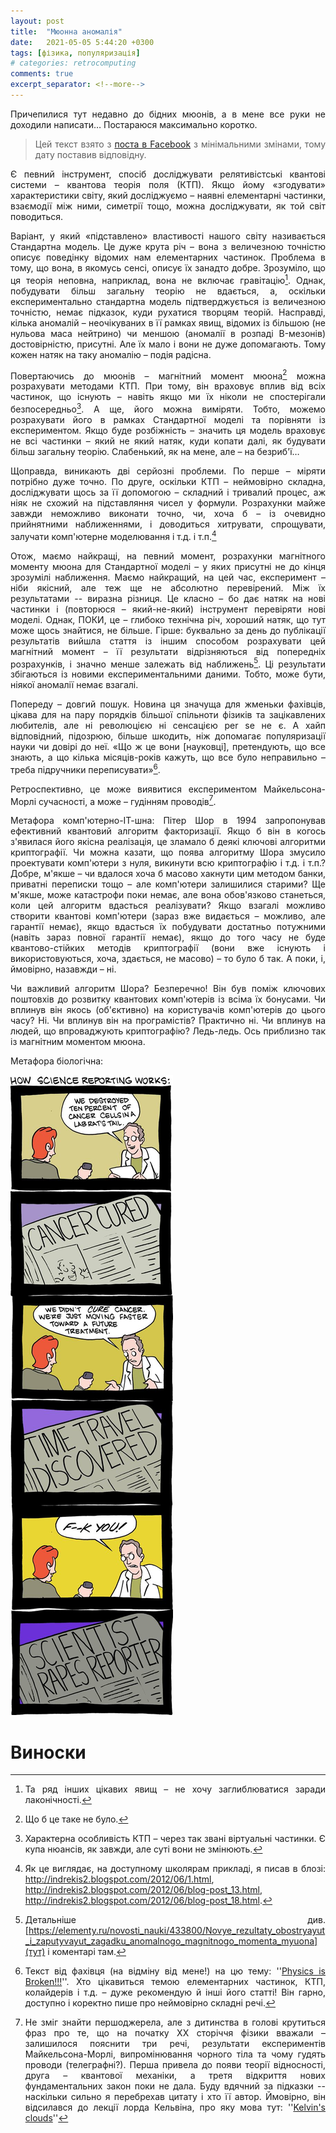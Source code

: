 ```yaml
---
layout: post
title:  "Мюонна аномалія"
date:   2021-05-05 5:44:20 +0300
tags: [фізика, популяризація]
# categories: retrocomputing
comments: true
excerpt_separator: <!--more-->
---
```

Причепилися тут недавно до бідних мюонів, а в мене все руки не доходили написати… Постараюся максимально коротко.

> Цей текст взято з [поста в Facebook](https://www.facebook.com/indrekis/posts/pfbid0YJeAkyxYFw7vUsjrVVvMSTdKK2RjLSnqtgUt694trM9CkrNhdEwc8xpmivcZANsJl) з мінімальними змінами, тому дату поставив відповідну. 

<style>body {text-align: justify}</style>

<!--more-->

Є певний інструмент, спосіб досліджувати релятивістські квантові системи – квантова теорія поля (КТП). Якщо йому «згодувати» характеристики світу, який досліджуємо – наявні елементарні частинки, взаємодії між ними, симетрії тощо, можна досліджувати, як той світ поводиться. 

Варіант, у який «підставлено» властивості нашого світу називається Стандартна модель. Це дуже крута річ – вона з величезною точністю описує поведінку відомих нам елементарних частинок. Проблема в тому, що вона, в якомусь сенсі, описує їх занадто добре. Зрозуміло, що ця теорія неповна, наприклад, вона не включає гравітацію[^001]. Однак, побудувати більш загальну теорію не вдається, а, оскільки експериментально стандартна модель підтверджується із величезною точністю, немає підказок, куди рухатися творцям теорій. 
Насправді, кілька аномалій – неочікуваних в її рамках явищ, відомих із більшою (не нульова маса нейтрино) чи меншою (аномалії в розпаді B-мезонів) достовірністю, присутні. Але їх мало і вони не дуже допомагають. Тому кожен натяк на таку аномалію – подія радісна. 

[^001]:  Та ряд інших цікавих явищ – не хочу заглиблюватися заради лаконічності.

Повертаючись до  мюонів – магнітний момент мюона[^002] можна розрахувати методами КТП. При тому, він враховує вплив від всіх частинок, що існують – навіть якщо ми їх ніколи не спостерігали безпосередньо[^003]. А ще, його можна виміряти. Тобто, можемо розрахувати його в рамках Стандартної моделі та порівняти із експериментом. Якщо буде розбіжність – значить ця модель враховує не всі частинки – який не який натяк, куди копати далі, як будувати більш загальну теорію. Слабенький, як на мене, але – на безриб'ї… 

[^002]: Що б це таке не було.

[^003]: Характерна особливість КТП – через так звані віртуальні частинки[^003a]. Є купа нюансів, як завжди, але суті вони не змінюють.

[^003a]: Невдала назва, насправді – часто більше заплутує, ніж пояснює.

Щоправда, виникають дві серйозні проблеми. По перше – міряти потрібно дуже точно. По друге, оскільки КТП – неймовірно складна, досліджувати щось за її допомогою – складний і тривалий процес, аж ніяк не схожий на підставляння чисел у формули. Розрахунки майже завжди неможливо виконати точно, чи, хоча б – із очевидно прийнятними наближеннями, і доводиться хитрувати, спрощувати, залучати комп'ютерне моделювання і т.д. і т.п.[^004] 

[^004]: Як це виглядає, на доступному школярам прикладі, я писав в блозі: http://indrekis2.blogspot.com/2012/06/1.html, http://indrekis2.blogspot.com/2012/06/blog-post_13.html, http://indrekis2.blogspot.com/2012/06/blog-post_18.html.

<!--TODO: коли перенесу, змінити лінки -->

Отож, маємо найкращі, на певний момент, розрахунки магнітного моменту мюона для Стандартної моделі – у яких присутні не до кінця зрозумілі наближення. Маємо найкращий, на цей час, експеримент – ніби якісний, але теж ще не абсолютно перевірений. Між їх результатами -- виразна різниця. Це класно – бо дає натяк на нові частинки і (повторюся – який-не-який) інструмент перевіряти нові моделі. Однак, ПОКИ, це – глибоко технічна річ, хороший натяк, що тут може щось знайтися, не більше. Гірше: буквально за день до публікації результатів вийшла стаття із іншим способом розрахувати цей магнітний момент – її результати відрізняються від попередніх розрахунків, і значно менше залежать від наближень[^005]. Ці результати збігаються із новими експериментальними даними. Тобто, може бути, ніякої аномалії немає взагалі. 

[^005]: Детальніше див. [https://elementy.ru/novosti_nauki/433800/Novye_rezultaty_obostryayut_i_zaputyvayut_zagadku_anomalnogo_magnitnogo_momenta_myuona](тут) і коментарі там.

Попереду – довгий пошук. Новина ця значуща для жменьки фахівців, цікава для на пару порядків більшої спільноти фізиків та зацікавлених любителів, але ні революцією ні сенсацією per se не є. А хайп відповідний, підозрюю, більше шкодить, ніж допомагає популяризації науки чи довірі до неї. «Що ж це вони [науковці], претендують, що все знають, а що кілька місяців-років кажуть, що все було неправильно – треба підручники переписувати»[^006]. 

[^006]: Текст від фахівця (на відміну від мене!) на цю тему: ''[Physics is Broken!!!](https://profmattstrassler.com/2021/04/12/physics-is-broken/)''. Хто цікавиться темою елементарних частинок, КТП, колайдерів і т.д. – дуже рекомендую й інші його статті! Він гарно, доступно і коректно пише про неймовірно складні речі.

Ретроспективно, це може виявитися експериментом Майкельсона-Морлі сучасності, а може – гудінням проводів[^007].

[^007]: Не зміг знайти першоджерела, але з дитинства в голові крутиться фраз про те, що на початку XX сторіччя фізики вважали – залишилося пояснити три речі, результати експериментів Майкельсона-Морлі, випромінювання чорного тіла та чому гудять проводи (телеграфні?). Перша привела до появи теорії відносності, друга – квантової механіки, а третя відкриття нових фундаментальних закон поки не дала. Буду вдячний за підказки -- наскільки сильно я перебрехав цитату і хто її автор. Ймовірно, він відсилався до лекції лорда Кельвіна, про яку мова тут: ''[Kelvin's clouds](https://arxiv.org/abs/2106.16033)''

Метафора комп'ютерно-ІТ-шна: Пітер Шор в 1994 запропонував ефективний квантовий алгоритм факторизації. Якщо б він в когось з'явилася його якісна реалізація, це зламало б деякі ключові алгоритми криптографії. Чи можна казати, що поява алгоритму Шора змусило проектувати комп'ютери з нуля, викинути всю криптографію і т.д. і т.п.? Добре, м'якше – чи вдалося хоча б масово хакнути цим методом банки, приватні переписки тощо – але комп'ютери залишилися старими? Ще м'якше, може катастрофи поки немає, але вона обов'язково станеться, коли цей алгоритм вдасться реалізувати? Якщо взагалі можливо створити квантові комп'ютери (зараз вже видається – можливо, але гарантії немає), якщо вдасться їх побудувати достатньо потужними (навіть зараз повної гарантії немає), якщо до того часу не буде квантово-стійких методів криптографії (вони вже існують і використовуються, хоча, здається, не масово) – то було б так. А поки, і, ймовірно, назавжди – ні. 

Чи важливий алгоритм Шора? Безперечно! Він був поміж ключових поштовхів до розвитку квантових комп'ютерів із всіма їх бонусами. Чи вплинув він якось (об'єктивно) на користувачів комп'ютерів до цього часу? Ні. Чи вплинув він на програмістів? Практично ні. Чи вплинув на людей, що впроваджують криптографію? Ледь-ледь. Ось приблизно так із магнітним моментом мюона. 

Метафора біологічна:

![](/popular/physics/pics/sci_raped_reporter.jpg)

# Виноски
